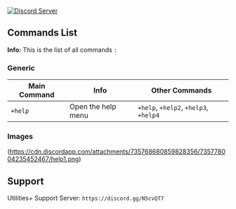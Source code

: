 [![Discord Server](https://img.shields.io/badge/Support-Discord%20Server-blue.svg)](https://discord.gg/N5cvQT7)

Commands List
-------------
**Info:** This is the list of all commands `:`

### Generic ###

Main Command | Info |Other Commands
----------------|--------------|-------
`+help` | Open the help menu | `+help`, `+help2`, `+help3`, `+help4`

### Images ###
(https://cdn.discordapp.com/attachments/735768680859828356/735778004235452467/help1.png)






Support
-------------
Utilities+ Support Server: `https://discord.gg/N5cvQT7`

